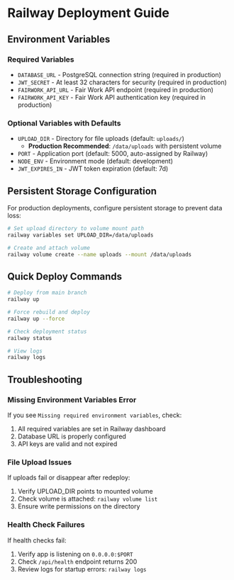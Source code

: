 # Railway Deployment Guide

## Environment Variables

### Required Variables
- `DATABASE_URL` - PostgreSQL connection string (required in production)
- `JWT_SECRET` - At least 32 characters for security (required in production)
- `FAIRWORK_API_URL` - Fair Work API endpoint (required in production)
- `FAIRWORK_API_KEY` - Fair Work API authentication key (required in production)

### Optional Variables with Defaults
- `UPLOAD_DIR` - Directory for file uploads (default: `uploads/`)
  - **Production Recommended**: `/data/uploads` with persistent volume
- `PORT` - Application port (default: 5000, auto-assigned by Railway)
- `NODE_ENV` - Environment mode (default: development)
- `JWT_EXPIRES_IN` - JWT token expiration (default: 7d)

## Persistent Storage Configuration

For production deployments, configure persistent storage to prevent data loss:

```bash
# Set upload directory to volume mount path
railway variables set UPLOAD_DIR=/data/uploads

# Create and attach volume
railway volume create --name uploads --mount /data/uploads
```

## Quick Deploy Commands

```bash
# Deploy from main branch
railway up

# Force rebuild and deploy
railway up --force

# Check deployment status
railway status

# View logs
railway logs
```

## Troubleshooting

### Missing Environment Variables Error
If you see `Missing required environment variables`, check:
1. All required variables are set in Railway dashboard
2. Database URL is properly configured
3. API keys are valid and not expired

### File Upload Issues
If uploads fail or disappear after redeploy:
1. Verify UPLOAD_DIR points to mounted volume
2. Check volume is attached: `railway volume list`
3. Ensure write permissions on the directory

### Health Check Failures
If health checks fail:
1. Verify app is listening on `0.0.0.0:$PORT`
2. Check `/api/health` endpoint returns 200
3. Review logs for startup errors: `railway logs`
